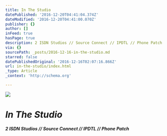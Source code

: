 ```yaml
---
title: In The Studio
datePublished: '2016-12-20T04:41:04.374Z'
dateModified: '2016-12-20T04:41:00.070Z'
publisher: {}
author: []
inFeed: true
hasPage: true
description: 2 ISDN Studios // Source Connect // IPDTL // Phone Patch
via: {}
sourcePath: _posts/2016-12-16-in-the-studio.md
starred: false
datePublishedOriginal: '2016-12-16T02:07:16.866Z'
url: in-the-studio/index.html
_type: Article
_context: 'http://schema.org'

---
```

![](https://the-grid-user-content.s3-us-west-2.amazonaws.com/48ac2248-4030-4e6c-9e42-f62eaeed74ee.jpg)

# _**In The Studio**_

_**2 ISDN Studios // Source Connect // IPDTL // Phone Patch**_